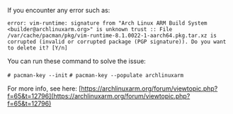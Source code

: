 If you encounter any error such as:

`error: vim-runtime: signature from "Arch Linux ARM Build System <builder@archlinuxarm.org>" is unknown trust
:: File /var/cache/pacman/pkg/vim-runtime-8.1.0022-1-aarch64.pkg.tar.xz is corrupted (invalid or corrupted package (PGP signature)).
Do you want to delete it? [Y/n] `

You can run these command to solve the issue:

`# pacman-key --init`
`# pacman-key --populate archlinuxarm`

For more info, see here: [https://archlinuxarm.org/forum/viewtopic.php?f=65&t=12796](https://archlinuxarm.org/forum/viewtopic.php?f=65&t=12796)
